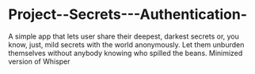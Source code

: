 # Project--Secrets---Authentication-

A simple app that lets user share their deepest, darkest secrets or, you know, just, mild secrets with the world anonymously.
Let them unburden themselves without anybody knowing who spilled the beans.
Minimized version of Whisper
